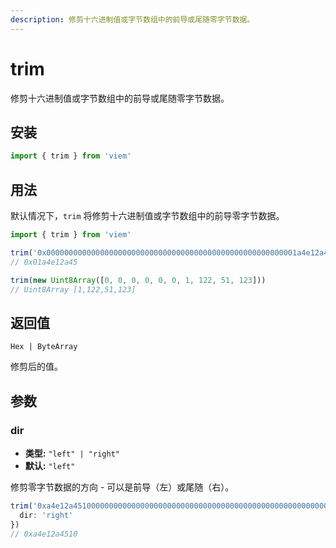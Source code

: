 ```yaml
---
description: 修剪十六进制值或字节数组中的前导或尾随零字节数据。
---
```


# trim

修剪十六进制值或字节数组中的前导或尾随零字节数据。

## 安装

```ts
import { trim } from 'viem'
```

## 用法

默认情况下，`trim` 将修剪十六进制值或字节数组中的前导零字节数据。

```ts
import { trim } from 'viem'

trim('0x00000000000000000000000000000000000000000000000000000001a4e12a45')
// 0x01a4e12a45

trim(new Uint8Array([0, 0, 0, 0, 0, 0, 1, 122, 51, 123]))
// Uint8Array [1,122,51,123]
```

## 返回值

`Hex | ByteArray`

修剪后的值。

## 参数

### dir

- **类型:** `"left" | "right"`
- **默认:** `"left"`

修剪零字节数据的方向 - 可以是前导（左）或尾随（右）。

```ts
trim('0xa4e12a4510000000000000000000000000000000000000000000000000000000', {
  dir: 'right'
})
// 0xa4e12a4510
```